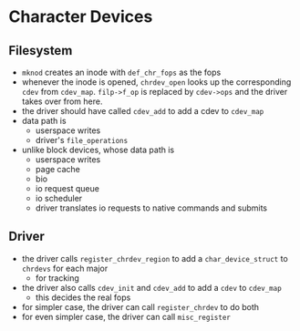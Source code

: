 Character Devices
=================

## Filesystem

- `mknod` creates an inode with `def_chr_fops` as the fops
- whenever the inode is opened, `chrdev_open` looks up the corresponding
  `cdev` from `cdev_map`.  `filp->f_op` is replaced by `cdev->ops` and the
  driver takes over from here.
- the driver should have called `cdev_add` to add a cdev to `cdev_map`
- data path is
  - userspace writes
  - driver's `file_operations`
- unlike block devices, whose data path is
  - userspace writes
  - page cache
  - bio
  - io request queue
  - io scheduler
  - driver translates io requests to native commands and submits

## Driver

- the driver calls `register_chrdev_region` to add a `char_device_struct` to
  `chrdevs` for each major
  - for tracking
- the driver also calls `cdev_init` and `cdev_add` to add a `cdev` to
  `cdev_map`
  - this decides the real fops
- for simpler case, the driver can call `register_chrdev` to do both
- for even simpler case, the driver can call `misc_register`
